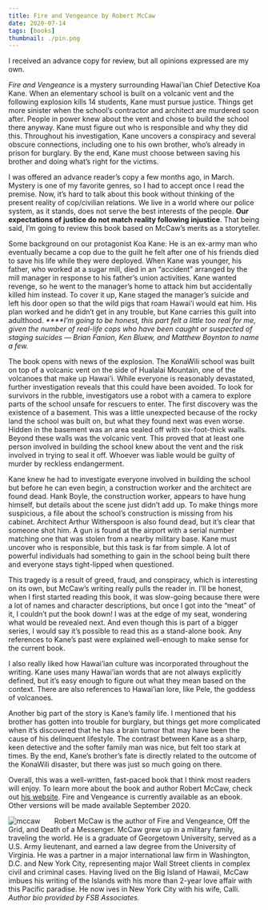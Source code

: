 ```yaml
---
title: Fire and Vengeance by Robert McCaw
date: 2020-07-14
tags: [books]
thumbnail: ./pin.png
---
```

I received an advance copy for review, but all opinions expressed are my own. 

_Fire and Vengeance_ is a mystery surrounding Hawai’ian Chief Detective Koa Kane. When an elementary school is built on a volcanic vent and the following explosion kills 14 students, Kane must pursue justice. Things get more sinister when the school’s contractor and architect are murdered soon after. People in power knew about the vent and chose to build the school there anyway. Kane must figure out who is responsible and why they did this. Throughout his investigation, Kane uncovers a conspiracy and several obscure connections, including one to his own brother, who’s already in prison for burglary. By the end, Kane must choose between saving his brother and doing what’s right for the victims. 

I was offered an advance reader’s copy a few months ago, in March. Mystery is one of my favorite genres, so I had to accept once I read the premise. Now, it’s hard to talk about this book without thinking of the present reality of cop/civilian relations. We live in a world where our police system, as it stands, does not serve the best interests of the people. **Our expectations of justice do not match reality following injustice**. That being said, I’m going to review this book based on McCaw’s merits as a storyteller. 

Some background on our protagonist Koa Kane: He is an ex-army man who eventually became a cop due to the guilt he felt after one of his friends died to save his life while they were deployed. When Kane was younger, his father, who worked at a sugar mill, died in an “accident” arranged by the mill manager in response to his father’s union activities. Kane wanted revenge, so he went to the manager’s home to attack him but accidentally killed him instead. To cover it up, Kane staged the manager’s suicide and left his door open so that the wild pigs that roam Hawai’i would eat him. His plan worked and he didn’t get in any trouble, but Kane carries this guilt into adulthood. _****I’m going to be honest, this part felt a little too real for me, given the number of real-life cops who have been caught or suspected of staging suicides — Brian Fanion, Ken Bluew, and Matthew Boynton to name a few._ 

The book opens with news of the explosion. The KonaWili school was built on top of a volcanic vent on the side of Hualalai Mountain, one of the volcanoes that make up Hawai’i. While everyone is reasonably devastated, further investigation reveals that this could have been avoided. To look for survivors in the rubble, investigators use a robot with a camera to explore parts of the school unsafe for rescuers to enter. The first discovery was the existence of a basement. This was a little unexpected because of the rocky land the school was built on, but what they found next was even worse. Hidden in the basement was an area sealed off with six-foot-thick walls. Beyond these walls was the volcanic vent. This proved that at least one person involved in building the school knew about the vent and the risk involved in trying to seal it off. Whoever was liable would be guilty of murder by reckless endangerment. 

Kane knew he had to investigate everyone involved in building the school but before he can even begin, a construction worker and the architect are found dead. Hank Boyle, the construction worker, appears to have hung himself, but details about the scene just didn’t add up. To make things more suspicious, a file about the school’s construction is missing from his cabinet. Architect Arthur Witherspoon is also found dead, but it’s clear that someone shot him. A gun is found at the airport with a serial number matching one that was stolen from a nearby military base. Kane must uncover who is responsible, but this task is far from simple. A lot of powerful individuals had something to gain in the school being built there and everyone stays tight-lipped when questioned.

This tragedy is a result of greed, fraud, and conspiracy, which is interesting on its own, but McCaw’s writing really pulls the reader in. I’ll be honest, when I first started reading this book, it was slow-going because there were a lot of names and character descriptions, but once I got into the “meat” of it, I couldn’t put the book down! I was at the edge of my seat, wondering what would be revealed next. And even though this is part of a bigger series, I would say it’s possible to read this as a stand-alone book. Any references to Kane’s past were explained well-enough to make sense for the current book.

I also really liked how Hawai’ian culture was incorporated throughout the writing. Kane uses many Hawai’ian words that are not always explicitly defined, but it’s easy enough to figure out what they mean based on the context. There are also references to Hawai’ian lore, like Pele, the goddess of volcanoes.

Another big part of the story is Kane’s family life. I mentioned that his brother has gotten into trouble for burglary, but things get more complicated when it’s discovered that he has a brain tumor that may have been the cause of his delinquent lifestyle. The contrast between Kane as a sharp, keen detective and the softer family man was nice, but felt too stark at times. By the end, Kane’s brother’s fate is directly related to the outcome of the KonaWili disaster, but there was just so much going on there. 

Overall, this was a well-written, fast-paced book that I think most readers will enjoy. To learn more about the book and author Robert McCaw, check out [his website](https://robertbmccaw.com/). Fire and Vengeance is currently available as an ebook. Other versions will be made available September 2020. 

<html>
    <div class="bio">
        <img src="https://res.cloudinary.com/rshahid/image/upload/v1609645669/gatsby-blog-post-pics/BobMcCaw_2019_Version_4-Calli-P.-McCaw-photographer-768x960_tbsli8.jpg" alt="mccaw">
        <div>
            Robert McCaw is the author of Fire and Vengeance, Off the Grid, and Death of a Messenger. McCaw grew up in a military family, traveling the world. He is a graduate of Georgetown University, served as a U.S. Army lieutenant, and earned a law degree from the University of Virginia. He was a partner in a major international law firm in Washington, D.C. and New York City, representing major Wall Street clients in complex civil and criminal cases. Having lived on the Big Island of Hawaii, McCaw imbues his writing of the Islands with his more than 2-year love affair with this Pacific paradise. He now ives in New York City with his wife, Calli.
            <br>
            <span>Author bio provided by FSB Associates. </span>
        </div>
    </div>
</html>

<style>
    .bio img{
        max-height: 300px;
        float: left;
        margin-right: 2em;
    }
    .bio span {
        font-style: italic;
    }
</style>